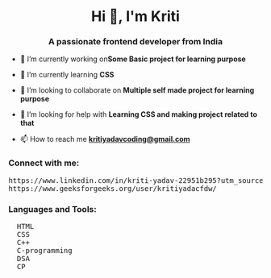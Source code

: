 <h1 align="center">Hi 👋, I'm Kriti</h1>
<h3 align="center">A passionate frontend developer from India</h3>

- 🔭 I’m currently working on**Some Basic project for learning purpose**

- 🌱 I’m currently learning **CSS**

- 👯 I’m looking to collaborate on **Multiple self made project for learning purpose**

- 🤝 I’m looking for help with **Learning CSS and making project related to that**

- 📫 How to reach me **kritiyadavcoding@gmail.com**

<h3 align="left">Connect with me:</h3>
<pre align="left" font-style="bold">
https://www.linkedin.com/in/kriti-yadav-22951b295?utm_source=share&utm_campaign=share_via&utm_content=profile&utm_medium=android_app
https://www.geeksforgeeks.org/user/kritiyadacfdw/
</pre>

<h3 align="left">Languages and Tools:</h3>
<pre align="left" font-style="bold">
  HTML
  CSS
  C++
  C-programming
  DSA
  CP  
</pre>


